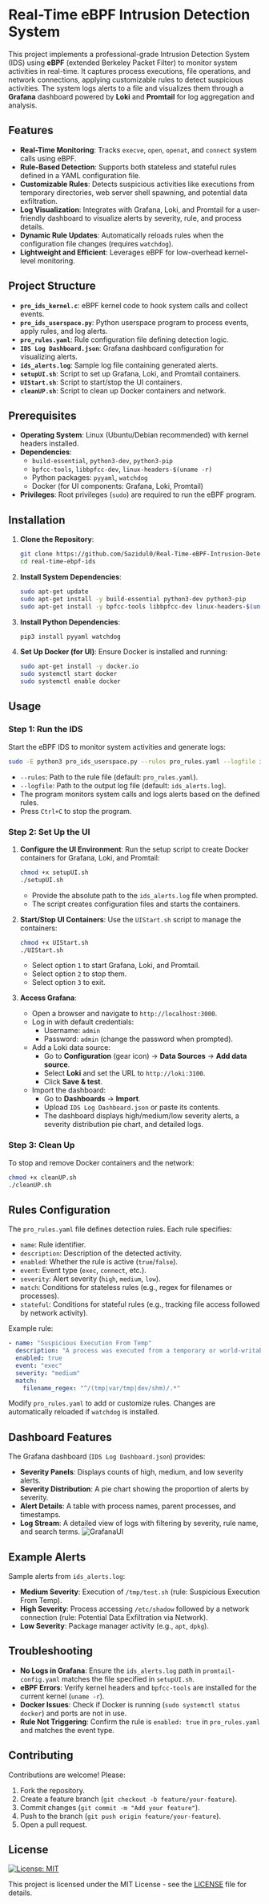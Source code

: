 # Real-Time eBPF Intrusion Detection System

This project implements a professional-grade Intrusion Detection System (IDS) using **eBPF** (extended Berkeley Packet Filter) to monitor system activities in real-time. It captures process executions, file operations, and network connections, applying customizable rules to detect suspicious activities. The system logs alerts to a file and visualizes them through a **Grafana** dashboard powered by **Loki** and **Promtail** for log aggregation and analysis.

## Features
- **Real-Time Monitoring**: Tracks `execve`, `open`, `openat`, and `connect` system calls using eBPF.
- **Rule-Based Detection**: Supports both stateless and stateful rules defined in a YAML configuration file.
- **Customizable Rules**: Detects suspicious activities like executions from temporary directories, web server shell spawning, and potential data exfiltration.
- **Log Visualization**: Integrates with Grafana, Loki, and Promtail for a user-friendly dashboard to visualize alerts by severity, rule, and process details.
- **Dynamic Rule Updates**: Automatically reloads rules when the configuration file changes (requires `watchdog`).
- **Lightweight and Efficient**: Leverages eBPF for low-overhead kernel-level monitoring.

## Project Structure
- **`pro_ids_kernel.c`**: eBPF kernel code to hook system calls and collect events.
- **`pro_ids_userspace.py`**: Python userspace program to process events, apply rules, and log alerts.
- **`pro_rules.yaml`**: Rule configuration file defining detection logic.
- **`IDS Log Dashboard.json`**: Grafana dashboard configuration for visualizing alerts.
- **`ids_alerts.log`**: Sample log file containing generated alerts.
- **`setupUI.sh`**: Script to set up Grafana, Loki, and Promtail containers.
- **`UIStart.sh`**: Script to start/stop the UI containers.
- **`cleanUP.sh`**: Script to clean up Docker containers and network.

## Prerequisites
- **Operating System**: Linux (Ubuntu/Debian recommended) with kernel headers installed.
- **Dependencies**:
  - `build-essential`, `python3-dev`, `python3-pip`
  - `bpfcc-tools`, `libbpfcc-dev`, `linux-headers-$(uname -r)`
  - Python packages: `pyyaml`, `watchdog`
  - Docker (for UI components: Grafana, Loki, Promtail)
- **Privileges**: Root privileges (`sudo`) are required to run the eBPF program.

## Installation
1. **Clone the Repository**:
   ```bash
   git clone https://github.com/Sazidul0/Real-Time-eBPF-Intrusion-Detection-System.git
   cd real-time-ebpf-ids
   ```

2. **Install System Dependencies**:
   ```bash
   sudo apt-get update
   sudo apt-get install -y build-essential python3-dev python3-pip
   sudo apt-get install -y bpfcc-tools libbpfcc-dev linux-headers-$(uname -r)
   ```

3. **Install Python Dependencies**:
   ```bash
   pip3 install pyyaml watchdog
   ```

4. **Set Up Docker (for UI)**:
   Ensure Docker is installed and running:
   ```bash
   sudo apt-get install -y docker.io
   sudo systemctl start docker
   sudo systemctl enable docker
   ```

## Usage
### Step 1: Run the IDS
Start the eBPF IDS to monitor system activities and generate logs:
```bash
sudo -E python3 pro_ids_userspace.py --rules pro_rules.yaml --logfile ids_alerts.log
```
- `--rules`: Path to the rule file (default: `pro_rules.yaml`).
- `--logfile`: Path to the output log file (default: `ids_alerts.log`).
- The program monitors system calls and logs alerts based on the defined rules.
- Press `Ctrl+C` to stop the program.

### Step 2: Set Up the UI
1. **Configure the UI Environment**:
   Run the setup script to create Docker containers for Grafana, Loki, and Promtail:
   ```bash
   chmod +x setupUI.sh
   ./setupUI.sh
   ```
   - Provide the absolute path to the `ids_alerts.log` file when prompted.
   - The script creates configuration files and starts the containers.

2. **Start/Stop UI Containers**:
   Use the `UIStart.sh` script to manage the containers:
   ```bash
   chmod +x UIStart.sh
   ./UIStart.sh
   ```
   - Select option `1` to start Grafana, Loki, and Promtail.
   - Select option `2` to stop them.
   - Select option `3` to exit.

3. **Access Grafana**:
   - Open a browser and navigate to `http://localhost:3000`.
   - Log in with default credentials:
     - Username: `admin`
     - Password: `admin` (change the password when prompted).
   - Add a Loki data source:
     - Go to **Configuration** (gear icon) → **Data Sources** → **Add data source**.
     - Select **Loki** and set the URL to `http://loki:3100`.
     - Click **Save & test**.
   - Import the dashboard:
     - Go to **Dashboards** → **Import**.
     - Upload `IDS Log Dashboard.json` or paste its contents.
     - The dashboard displays high/medium/low severity alerts, a severity distribution pie chart, and detailed logs.

### Step 3: Clean Up
To stop and remove Docker containers and the network:
```bash
chmod +x cleanUP.sh
./cleanUP.sh
```

## Rules Configuration
The `pro_rules.yaml` file defines detection rules. Each rule specifies:
- `name`: Rule identifier.
- `description`: Description of the detected activity.
- `enabled`: Whether the rule is active (`true`/`false`).
- `event`: Event type (`exec`, `connect`, etc.).
- `severity`: Alert severity (`high`, `medium`, `low`).
- `match`: Conditions for stateless rules (e.g., regex for filenames or processes).
- `stateful`: Conditions for stateful rules (e.g., tracking file access followed by network activity).

Example rule:
```yaml
- name: "Suspicious Execution From Temp"
  description: "A process was executed from a temporary or world-writable directory."
  enabled: true
  event: "exec"
  severity: "medium"
  match:
    filename_regex: "^/(tmp|var/tmp|dev/shm)/.*"
```

Modify `pro_rules.yaml` to add or customize rules. Changes are automatically reloaded if `watchdog` is installed.

## Dashboard Features
The Grafana dashboard (`IDS Log Dashboard.json`) provides:
- **Severity Panels**: Displays counts of high, medium, and low severity alerts.
- **Severity Distribution**: A pie chart showing the proportion of alerts by severity.
- **Alert Details**: A table with process names, parent processes, and timestamps.
- **Log Stream**: A detailed view of logs with filtering by severity, rule name, and search terms.
![GrafanaUI](https://github.com/Sazidul0/Real-Time-eBPF-Intrusion-Detection-System/blob/main/images/GrafanaUI.png)

## Example Alerts
Sample alerts from `ids_alerts.log`:
- **Medium Severity**: Execution of `/tmp/test.sh` (rule: Suspicious Execution From Temp).
- **High Severity**: Process accessing `/etc/shadow` followed by a network connection (rule: Potential Data Exfiltration via Network).
- **Low Severity**: Package manager activity (e.g., `apt`, `dpkg`).

## Troubleshooting
- **No Logs in Grafana**: Ensure the `ids_alerts.log` path in `promtail-config.yaml` matches the file specified in `setupUI.sh`.
- **eBPF Errors**: Verify kernel headers and `bpfcc-tools` are installed for the current kernel (`uname -r`).
- **Docker Issues**: Check if Docker is running (`sudo systemctl status docker`) and ports are not in use.
- **Rule Not Triggering**: Confirm the rule is `enabled: true` in `pro_rules.yaml` and matches the event type.

## Contributing
Contributions are welcome! Please:
1. Fork the repository.
2. Create a feature branch (`git checkout -b feature/your-feature`).
3. Commit changes (`git commit -m "Add your feature"`).
4. Push to the branch (`git push origin feature/your-feature`).
5. Open a pull request.

## License
[![License: MIT](https://img.shields.io/badge/License-MIT-yellow.svg)](https://opensource.org/licenses/MIT)

This project is licensed under the MIT License - see the [LICENSE](LICENSE) file for details.

